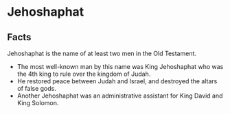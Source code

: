 # Jehoshaphat

## Facts

Jehoshaphat is the name of at least two men in the Old Testament.

* The most well-known man by this name was King Jehoshaphat who was the 4th king to rule over the kingdom of Judah.
* He restored peace between Judah and Israel, and destroyed the altars of false gods.
* Another Jehoshaphat was an administrative assistant for King David and King Solomon.